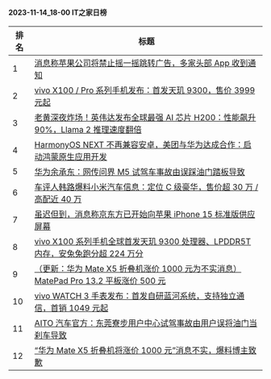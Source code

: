 #### 2023-11-14_18-00  IT之家日榜

| 排名 | 标题|
| --- | ---|
| 1 | [消息称苹果公司将禁止摇一摇跳转广告，多家头部 App 收到通知](https://www.ithome.com/0/732/259.htm) |
| 2 | [vivo X100 / Pro 系列手机发布：首发天玑 9300，售价 3999 元起](https://www.ithome.com/0/732/265.htm) |
| 3 | [老黄深夜炸场！英伟达发布全球最强 AI 芯片 H200：性能飙升 90%，Llama 2 推理速度翻倍](https://www.ithome.com/0/732/284.htm) |
| 4 | [HarmonyOS NEXT 不再兼容安卓，美团与华为达成合作：启动鸿蒙原生应用开发](https://www.ithome.com/0/732/289.htm) |
| 5 | [华为余承东：网传问界 M5 试驾车事故由误踩油门踏板导致](https://www.ithome.com/0/732/258.htm) |
| 6 | [车评人韩路爆料小米汽车信息：定位 C 级豪华，售价超 30 万 / 高配近 40 万](https://www.ithome.com/0/732/285.htm) |
| 7 | [虽迟但到，消息称京东方已开始向苹果 iPhone 15 标准版供应屏幕](https://www.ithome.com/0/732/251.htm) |
| 8 | [vivo X100 系列手机全球首发天玑 9300 处理器、LPDDR5T 内存，安兔兔跑分超 224 万分](https://www.ithome.com/0/732/261.htm) |
| 9 | [（更新：华为 Mate X5 折叠机涨价 1000 元为不实消息）MatePad Pro 13.2 平板涨价 500 元](https://www.ithome.com/0/732/313.htm) |
| 10 | [vivo WATCH 3 手表发布：首发自研蓝河系统，支持独立通信，首销 1049 元起](https://www.ithome.com/0/732/256.htm) |
| 11 | [AITO 汽车官方：东莞寮步用户中心试驾事故由用户误将油门当刹车导致](https://www.ithome.com/0/732/291.htm) |
| 12 | [“华为 Mate X5 折叠机将涨价 1000 元”消息不实，爆料博主致歉](https://www.ithome.com/0/732/376.htm) |
